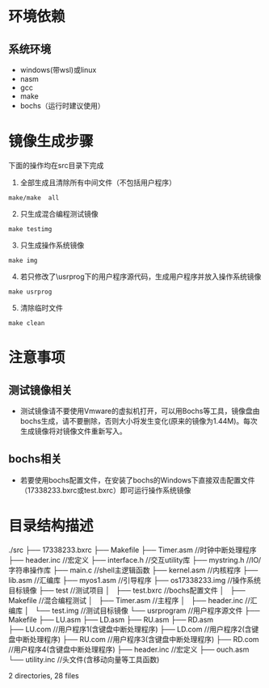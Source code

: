 # 环境依赖

## 系统环境

* windows(带wsl)或linux
* nasm
* gcc
* make
* bochs（运行时建议使用）

# 镜像生成步骤

下面的操作均在src目录下完成

1. 全部生成且清除所有中间文件（不包括用户程序）

```shell
make/make  all
```

2. 只生成混合编程测试镜像

```shell
make testimg
```

3. 只生成操作系统镜像

```shell
make img
```

4. 若只修改了\usrprog下的用户程序源代码，生成用户程序并放入操作系统镜像

```shell
make usrprog
```

5. 清除临时文件

```shell
make clean
```

# 注意事项

## 测试镜像相关

* 测试镜像请不要使用Vmware的虚拟机打开，可以用Bochs等工具，镜像盘由bochs生成，请不要删除，否则大小将发生变化(原来的镜像为1.44M)。每次生成镜像将对镜像文件重新写入。

## bochs相关

* 若要使用bochs配置文件，在安装了bochs的Windows下直接双击配置文件（17338233.bxrc或test.bxrc）即可运行操作系统镜像

# 目录结构描述
./src
├── 17338233.bxrc
├── Makefile
├── Timer.asm            //时钟中断处理程序
├── header.inc           //宏定义
├── interface.h          //交互utility库
├── mystring.h           //IO/字符串操作库
├── main.c               //shell主逻辑函数
├── kernel.asm           //内核程序
├── lib.asm              //汇编库
├── myos1.asm            //引导程序
├── os17338233.img       //操作系统目标镜像
├── test                 //测试项目
│   ├── test.bxrc        //bochs配置文件
│   ├── Makefile         //混合编程测试
│   ├── Timer.asm        //主程序
│   ├── header.inc       //汇编库
│   └── test.img         //测试目标镜像
└── usrprogram           //用户程序源文件
    ├── Makefile
    ├── LU.asm
    ├── LD.asm
    ├── RU.asm
    ├── RD.asm           
    ├── LU.com           //用户程序1(含键盘中断处理程序)
    ├── LD.com           //用户程序2(含键盘中断处理程序)
    ├── RU.com           //用户程序3(含键盘中断处理程序)
    ├── RD.com           //用户程序4(含键盘中断处理程序)
    ├── header.inc       //宏定义
    ├── ouch.asm
    └── utility.inc      //头文件(含移动向量等工具函数)

2 directories, 28 files















